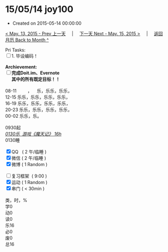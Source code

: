 # 15/05/14 joy100

- Created on 2015-05-14 00:00:00

[< May. 13, 2015 - Prev 上一天](/_archived/lifelogs/2015/05/d13.md) &nbsp; &nbsp; | &nbsp; &nbsp; [下一天 Next - May. 15, 2015 >](/_archived/lifelogs/2015/05/d15.md) &nbsp; &nbsp; |  &nbsp; &nbsp; [返回月历 Back to Month ^](/_archived/lifelogs/2015/05/index.md)
<br/><div>Pri Tasks:<br/><input type="checkbox" />1. 毕设编码！</div>    <div><br/></div>    <div><b>Archievement:</b></div>    <div><b><input type="checkbox" />完成Doit.im、</b><b>Evernote</b></div>    <div><b>      其中的</b><b>所有</b><b>既定目标！！</b></div>    <div>        <div><br/></div>08-11         ，    乐，乐乐，乐乐，<br/>12-15 乐乐，乐乐，乐乐，乐乐，<br/>16-19 乐乐，乐乐，乐乐，乐乐，<br/>20-23 乐乐，乐乐，乐乐，乐乐，    </div>    <div>00-02 乐乐，乐。<br/>        <div><br/></div>0930起<br/><u><i>0130乐  游戏《魔天记》 16h</i></u>    </div>    <div>0130睡</div>    <div><br/></div>    <div><input type="checkbox" checked="true" />QQ   ( 2 午/临睡 ) <br/><input type="checkbox" checked="true" />微信 ( 2 午/临睡 ) </div>    <div><input type="checkbox" checked="true" />微博 ( 1 Random ) </div>    <div><br/></div>    <div><input type="checkbox" />复习框架  ( 9:00 ) <br/></div>    <div><input type="checkbox" checked="true" />运动 ( 1 Random ) </div>    <div><input type="checkbox" checked="true" />串门 ( < 30min ) </div>    <div>        <div><br/></div>类，时，%<br/>学0<br/>动0<br/>读0<br/>乐16<br/>必0<br/>废0<br/>总16</div>
